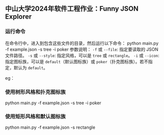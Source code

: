## 中山大学2024年软件工程作业：Funny JSON Explorer

### 运行命令
在命令行中，进入到包含这些文件的目录，然后运行以下命令：
python main.py -f example.json -s tree -i poker
参数说明：
`-f` 或 `--file`: 指定要读取的 JSON 文件路径。
`-s` 或 `--style`: 指定风格，可以是 `tree` 或 `rectangle`。
`-i` 或 `--icon`: 指定图标族，可以是 `default`（默认图标族）或 `poker`（扑克图标族）。若不指定，默认为 `default`。

eg：
### 使用树形风格和扑克图标族
python main.py -f example.json -s tree -i poker
### 使用矩形风格和默认图标族
python main.py -f example.json -s rectangle
